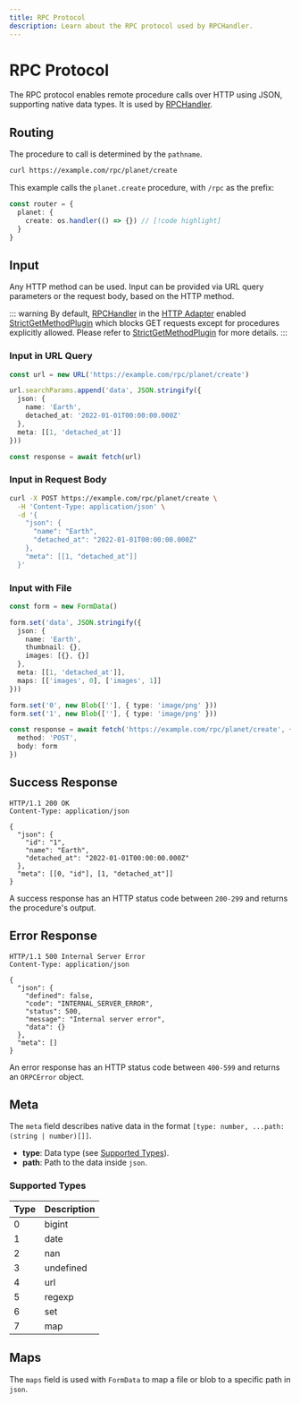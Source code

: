 ```yaml
---
title: RPC Protocol
description: Learn about the RPC protocol used by RPCHandler.
---
```


# RPC Protocol

The RPC protocol enables remote procedure calls over HTTP using JSON, supporting native data types. It is used by [RPCHandler](/docs/rpc-handler).

## Routing

The procedure to call is determined by the `pathname`.

```bash
curl https://example.com/rpc/planet/create
```

This example calls the `planet.create` procedure, with `/rpc` as the prefix:

```ts
const router = {
  planet: {
    create: os.handler(() => {}) // [!code highlight]
  }
}
```

## Input

Any HTTP method can be used. Input can be provided via URL query parameters or the request body, based on the HTTP method.

::: warning
By default, [RPCHandler](/docs/rpc-handler) in the [HTTP Adapter](/docs/adapters/http) enabled [StrictGetMethodPlugin](/docs/rpc-handler#default-plugins) which blocks GET requests except for procedures explicitly allowed. Please refer to [StrictGetMethodPlugin](/docs/plugins/strict-get-method) for more details.
:::

### Input in URL Query

```ts
const url = new URL('https://example.com/rpc/planet/create')

url.searchParams.append('data', JSON.stringify({
  json: {
    name: 'Earth',
    detached_at: '2022-01-01T00:00:00.000Z'
  },
  meta: [[1, 'detached_at']]
}))

const response = await fetch(url)
```

### Input in Request Body

```bash
curl -X POST https://example.com/rpc/planet/create \
  -H 'Content-Type: application/json' \
  -d '{
    "json": {
      "name": "Earth",
      "detached_at": "2022-01-01T00:00:00.000Z"
    },
    "meta": [[1, "detached_at"]]
  }'
```

### Input with File

```ts
const form = new FormData()

form.set('data', JSON.stringify({
  json: {
    name: 'Earth',
    thumbnail: {},
    images: [{}, {}]
  },
  meta: [[1, 'detached_at']],
  maps: [['images', 0], ['images', 1]]
}))

form.set('0', new Blob([''], { type: 'image/png' }))
form.set('1', new Blob([''], { type: 'image/png' }))

const response = await fetch('https://example.com/rpc/planet/create', {
  method: 'POST',
  body: form
})
```

## Success Response

```http
HTTP/1.1 200 OK
Content-Type: application/json

{
  "json": {
    "id": "1",
    "name": "Earth",
    "detached_at": "2022-01-01T00:00:00.000Z"
  },
  "meta": [[0, "id"], [1, "detached_at"]]
}
```

A success response has an HTTP status code between `200-299` and returns the procedure's output.

## Error Response

```http
HTTP/1.1 500 Internal Server Error
Content-Type: application/json

{
  "json": {
    "defined": false,
    "code": "INTERNAL_SERVER_ERROR",
    "status": 500,
    "message": "Internal server error",
    "data": {}
  },
  "meta": []
}
```

An error response has an HTTP status code between `400-599` and returns an `ORPCError` object.

## Meta

The `meta` field describes native data in the format `[type: number, ...path: (string | number)[]]`.

- **type**: Data type (see [Supported Types](#supported-types)).
- **path**: Path to the data inside `json`.

### Supported Types

| Type | Description |
| ---- | ----------- |
| 0    | bigint      |
| 1    | date        |
| 2    | nan         |
| 3    | undefined   |
| 4    | url         |
| 5    | regexp      |
| 6    | set         |
| 7    | map         |

## Maps

The `maps` field is used with `FormData` to map a file or blob to a specific path in `json`.
